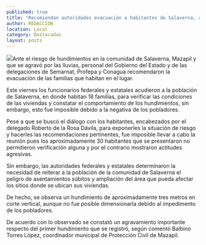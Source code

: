 ```yaml
---
published: true
title: "Recomiendan autoridades evacuación a habitantes de Salaverna, ante riesgo de hundimientos  "
author: REDACCION
location: Local
category: Destacadas
layout: posts
---
```


![](http://i.imgur.com/czkMbtam.jpg)Ante el riesgo de hundimientos en la comunidad de Salaverna, Mazapil y que se agravó por las lluvias, personal del Gobierno del Estado y de las delegaciones de Semarnat, Profepa y Conagua recomendaron la evacuación de las familias que habitan en el lugar.

Este viernes los funcionarios federales y estatales acudieron a la población de Salaverna, en donde habitan 18 familias, para verificar las condiciones de las viviendas y constatar el comportamiento de los hundimientos, sin embargo, esto fue imposible debido a la negativa de los pobladores.

Pese a que se buscó el diálogo con los habitantes, encabezados por el delegado Roberto de la Rosa Dávila, para exponerles la situación de riesgo y hacerles las recomendaciones pertinentes, fue imposible llevar a cabo la reunión pues los aproximadamente 30 habitantes que se presentaron no permitieron verificación alguna y por el contrario mostraron actitudes agresivas.

Sin embargo, las autoridades federales y estatales determinaron la necesidad de reiterar a la población de la comunidad de Salaverna el peligro de asentamientos súbitos y ampliación del área que pueda afectar los sitios donde se ubican sus viviendas.

De hecho, se observa un hundimiento de aproximadamente tres metros en corte vertical, aunque no fue posible dimensionarla debido al impedimento de los pobladores.

De acuerdo con lo observado se constató un agravamiento importante respecto del primer hundimiento que se registró, según comentó Balbino Torres López, coordinador municipal de Protección Civil de Mazapil.


